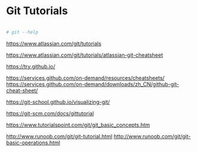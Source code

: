 # Git Tutorials

```sh
    
# git --help

```

https://www.atlassian.com/git/tutorials

https://www.atlassian.com/git/tutorials/atlassian-git-cheatsheet



https://try.github.io/

https://services.github.com/on-demand/resources/cheatsheets/
https://services.github.com/on-demand/downloads/zh_CN/github-git-cheat-sheet/


https://git-school.github.io/visualizing-git/



https://git-scm.com/docs/gittutorial

https://www.tutorialspoint.com/git/git_basic_concepts.htm

http://www.runoob.com/git/git-tutorial.html
http://www.runoob.com/git/git-basic-operations.html
